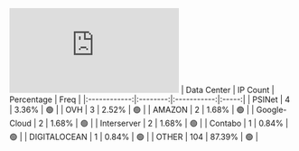 ![Diagramm](https://github.com/obajay/StateSync-snapshots/blob/main/Projects/Dymension/1/README.md)
| Data Center | IP Count | Percentage | Freq |
|:------------:|:--------:|:-----------:|:-----:|
| PSINet | 4 | 3.36% | 🟢 |
| OVH | 3 | 2.52% | 🟢 |
| AMAZON | 2 | 1.68% | 🟢 |
| Google-Cloud | 2 | 1.68% | 🟢 |
| Interserver | 2 | 1.68% | 🟢 |
| Contabo | 1 | 0.84% | 🟢 |
| DIGITALOCEAN | 1 | 0.84% | 🟢 |
| OTHER | 104 | 87.39% | 🟢 |